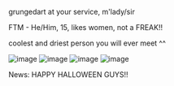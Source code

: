 grungedart at your service, m'lady/sir

FTM - He/Him, 15, likes women, not a FREAK!!

coolest and driest person you will ever meet ^^

![image](https://github.com/user-attachments/assets/f0fa2374-e77d-467d-aea8-c8905b0ea4d5) ![image](https://github.com/user-attachments/assets/87b102c7-1791-414e-9ef0-c121b883996a) ![image](https://github.com/user-attachments/assets/a907cc2b-65b0-4d09-8e82-29753b759dda) ![image](https://github.com/user-attachments/assets/ded2ac61-e06a-4d11-8c19-79fdfaa320ae)



News: HAPPY HALLOWEEN GUYS!!

<!---
grungedart/grungedart is a ✨ special ✨ repository because its `README.md` (this file) appears on your GitHub profile.
You can click the Preview link to take a look at your changes.
--->
